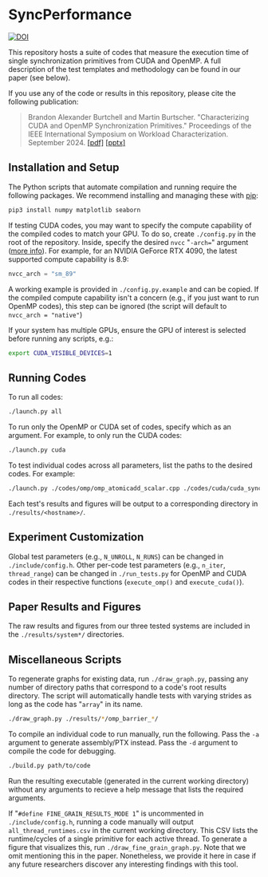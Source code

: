 # SyncPerformance

[![DOI](https://zenodo.org/badge/DOI/10.5281/zenodo.13227900.svg)](https://doi.org/10.5281/zenodo.13227900)

This repository hosts a suite of codes that measure the execution time of single synchronization primitives from CUDA and OpenMP. A full description of the test templates and methodology can be found in our paper (see below).

If you use any of the code or results in this repository, please cite the following publication:

>Brandon Alexander Burtchell and Martin Burtscher. "Characterizing CUDA and OpenMP Synchronization Primitives." Proceedings of the IEEE International Symposium on Workload Characterization. September 2024.  <!--- [[doi]](https://doi.org/10.21125/edulearn.2024.1136) --> [[pdf]](https://userweb.cs.txstate.edu/~mb92/papers/iiswc24b.pdf) [[pptx]](https://userweb.cs.txstate.edu/~burtscher/slides/iiswc24b.pptx)

## Installation and Setup

The Python scripts that automate compilation and running require the following packages. We recommend installing and managing these with [pip](https://pypi.org/project/pip/):

```bash
pip3 install numpy matplotlib seaborn
```

If testing CUDA codes, you may want to specify the compute capability of the compiled codes to match your GPU. To do so, create `./config.py` in the root of the repository. Inside, specify the desired `nvcc` "`-arch=`" argument ([more info](https://developer.nvidia.com/cuda-gpus)). For example, for an NVIDIA GeForce RTX 4090, the latest supported compute capability is 8.9:

```python
nvcc_arch = "sm_89"
```

A working example is provided in `./config.py.example` and can be copied. If the compiled compute capability isn't a concern (e.g., if you just want to run OpenMP codes), this step can be ignored (the script will default to `nvcc_arch = "native"`)

If your system has multiple GPUs, ensure the GPU of interest is selected before running any scripts, e.g.:

```bash
export CUDA_VISIBLE_DEVICES=1
```

## Running Codes

To run all codes:

```bash
./launch.py all
```

To run only the OpenMP or CUDA set of codes, specify which as an argument. For example, to only run the CUDA codes:

```bash
./launch.py cuda
```

To test individual codes across all parameters, list the paths to the desired codes. For example:

```bash
./launch.py ./codes/omp/omp_atomicadd_scalar.cpp ./codes/cuda/cuda_syncwarp.cu
```

Each test's results and figures will be output to a corresponding directory in `./results/<hostname>/`.

## Experiment Customization

Global test parameters (e.g., `N_UNROLL`, `N_RUNS`) can be changed in `./include/config.h`. Other per-code test parameters (e.g., `n_iter`, `thread_range`) can be changed in `./run_tests.py` for OpenMP and CUDA codes in their respective functions (`execute_omp()` and `execute_cuda()`).

## Paper Results and Figures

The raw results and figures from our three tested systems are included in the `./results/system*/` directories.

## Miscellaneous Scripts

To regenerate graphs for existing data, run `./draw_graph.py`, passing any number of directory paths that correspond to a code's root results directory. The script will automatically handle tests with varying strides as long as the code has "`array`" in its name.

```bash
./draw_graph.py ./results/*/omp_barrier_*/
```

To compile an individual code to run manually, run the following. Pass the `-a` argument to generate assembly/PTX instead. Pass the `-d` argument to compile the code for debugging.

```bash
./build.py path/to/code
```

Run the resulting executable (generated in the current working directory) without any arguments to recieve a help message that lists the required arguments.

If "`#define FINE_GRAIN_RESULTS_MODE 1`" is uncommented in `./include/config.h`, running a code manually will output `all_thread_runtimes.csv` in the current working directory. This CSV lists the runtime/cycles of a single primitive for each active thread. To generate a figure that visualizes this, run `./draw_fine_grain_graph.py`. Note that we omit mentioning this in the paper. Nonetheless, we provide it here in case if any future researchers discover any interesting findings with this tool.
